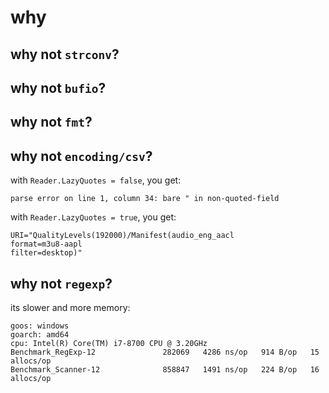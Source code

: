 # why

## why not `strconv`?

## why not `bufio`?

## why not `fmt`?

## why not `encoding/csv`?

with `Reader.LazyQuotes = false`, you get:

~~~
parse error on line 1, column 34: bare " in non-quoted-field
~~~

with `Reader.LazyQuotes = true`, you get:

~~~
URI="QualityLevels(192000)/Manifest(audio_eng_aacl
format=m3u8-aapl
filter=desktop)"
~~~

## why not `regexp`?

its slower and more memory:

~~~
goos: windows
goarch: amd64
cpu: Intel(R) Core(TM) i7-8700 CPU @ 3.20GHz
Benchmark_RegExp-12               282069   4286 ns/op   914 B/op   15 allocs/op
Benchmark_Scanner-12              858847   1491 ns/op   224 B/op   16 allocs/op
~~~
